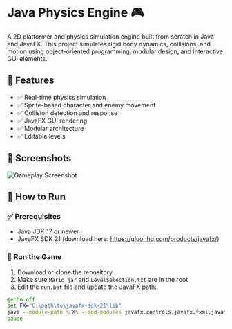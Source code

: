 # Java Physics Engine 🎮

A 2D platformer and physics simulation engine built from scratch in Java and JavaFX. This project simulates rigid body dynamics, collisions, and motion using object-oriented programming, modular design, and interactive GUI elements.

## 🚀 Features

- ✅ Real-time physics simulation
- ✅ Sprite-based character and enemy movement
- ✅ Collision detection and response
- ✅ JavaFX GUI rendering
- ✅ Modular architecture
- ✅ Editable levels

## 📸 Screenshots

![Gameplay Screenshot](./preview.png)

## 🧪 How to Run

### ✅ Prerequisites

- Java JDK 17 or newer
- JavaFX SDK 21 (download here: https://gluonhq.com/products/javafx/)

### 🏃 Run the Game

1. Download or clone the repository
2. Make sure `Mario.jar` and `LevelSelection.txt` are in the root
3. Edit the `run.bat` file and update the JavaFX path:

```bat
@echo off
set FX="C:\path\to\javafx-sdk-21\lib"
java --module-path %FX% --add-modules javafx.controls,javafx.fxml,javafx.media -jar Mario.jar
pause
